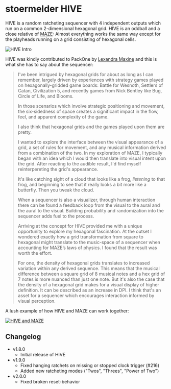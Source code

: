 # stoermelder HIVE

HIVE is a random ratcheting sequencer with 4 independent outputs which run on a common 2-dimensional hexagonal grid. HIVE is an oddball and a close relative of [MAZE](./Maze.md): Almost everything works the same way except for the playheads running on a grid consisting of hexagonal cells.

![HIVE Intro](./Hive-intro.gif)

HIVE was kindly contributed to PackOne by [Lexandra Maxine](https://github.com/xandramax) and this is what she has to say about the sequencer:  

> I've been intrigued by hexagonal grids for about as long as I can remember, largely driven by experiences with strategy games played on hexagonally-gridded game boards: Battle for Wesnoth, Settlers of Catan, Civilization 5, and recently games from Nick Bentley like Bug, Circle of Life, and Blooms.
> 
> In those scenarios which involve strategic positioning and movement, the six-sidedness of space creates a significant impact in the flow, feel, and apparent complexity of the game.
>
> I also think that hexagonal grids and the games played upon them are pretty.
> 
> I wanted to explore the interface between the visual appearance of a grid, a set of rules for movement, and any musical information derived from a combination of the two. In my exploration of MAZE, I typically began with an idea which I would then translate into visual intent upon the grid. After reacting to the audible result, I'd find myself reinterpereting the grid's appearance.
> 
> It's like catching sight of a cloud that looks like a frog, *listening* to that frog, and beginning to see that it really looks a bit more like a butterfly. Then you tweak the cloud.
> 
> When a sequencer is also a visualizer, through human interaction there can be found a feedback loop from the visual to the aural and the aural to the visual. Building probability and randomization into the sequencer adds fuel to the process.
> 
> Arriving at the concept for HIVE provided me with a unique opportunity to explore my hexagonal fascination. At the outset I wondered exactly how a grid transformation from square to hexagonal might translate to the music-space of a sequencer when accounting for MAZE’s laws of physics. I found that the result was worth the effort.
> 
> For one, the density of hexagonal grids translates to increased variation within any derived sequence. This means that the musical difference between a square grid of 8 musical notes and a hex grid of 7 notes is more nuanced than just one note. But it's also the case that the density of a hexagonal grid makes for a visual display of higher definition. It can be described as an increase in DPI. I think that's an asset for a sequencer which encourages interaction informed by visual perception.

A lush example of how HIVE and MAZE can work together:

[![HIVE and MAZE](https://img.youtube.com/vi/KYbfuj7EbbQ/0.jpg)](https://www.youtube.com/watch?v=KYbfuj7EbbQ)


## Changelog

- v1.8.0
  - Initial release of HIVE
- v1.9.0
  - Fixed hanging ratchets on missing or stopped clock trigger (#216)
  - Added new ratcheting modes ("Twos", "Threes", "Power of Two")
- v2.0.0
  - Fixed broken reset-behavior